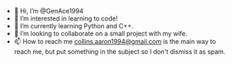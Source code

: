- 👋 Hi, I’m @GenAce1994
- 👀 I’m interested in learning to code!
- 🌱 I’m currently learning Python and C++.
- 💞️ I’m looking to collaborate on a small project with my wife.
- 📫 How to reach me collins.aaron1994@gmail.com is the main way to reach me, but put something in the subject so I don't dismiss it as spam.

<!---
GenAce1994/GenAce1994 is a ✨ special ✨ repository because its `README.md` (this file) appears on your GitHub profile.
You can click the Preview link to take a look at your changes.
--->
